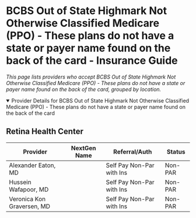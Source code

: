 # BCBS Out of State Highmark Not Otherwise Classified Medicare (PPO) - These plans do not have a state or payer name found on the back of the card - Insurance Guide

*This page lists providers who accept BCBS Out of State Highmark Not Otherwise Classified Medicare (PPO) - These plans do not have a state or payer name found on the back of the card, grouped by location.*

<details open><summary>Provider Details for BCBS Out of State Highmark Not Otherwise Classified Medicare (PPO) - These plans do not have a state or payer name found on the back of the card</summary>

## Retina Health Center

| Provider | NextGen Name | Referral/Auth | Status |
|----------|-------------|--------------|--------|
| Alexander Eaton, MD |  | Self Pay Non-Par with Ins | Non-PAR |
| Hussein Wafapoor, MD |  | Self Pay Non-Par with Ins | Non-PAR |
| Veronica Kon Graversen, MD |  | Self Pay Non-Par with Ins | Non-PAR |

</details>

